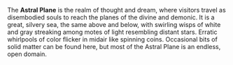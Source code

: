 The **Astral Plane** is the realm of thought and dream, where visitors travel as disembodied souls to reach the planes of the divine and demonic. It is a great, silvery sea, the same above and below, with swirling wisps of white and gray streaking among motes of light resembling distant stars. Erratic whirlpools of color flicker in midair like spinning coins. Occasional bits of solid matter can be found here, but most of the Astral Plane is an endless, open domain.